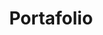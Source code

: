 ---
title: "Portafolio"
description: "This is meta description."
draft: false


# custom style
custom_class: "" 
custom_attributes: "" 
custom_css: ""
---
